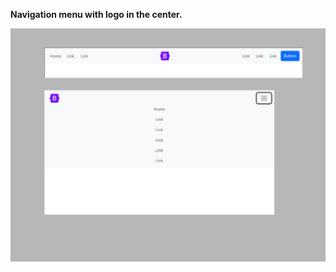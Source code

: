 **Navigation menu with logo in the center.**

<img src="screenshot.png" alt="webkit-pro" style="width: 800px;">
